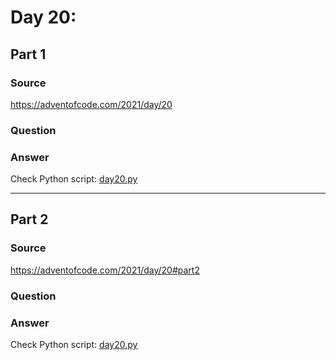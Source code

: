 # Day 20:

## Part 1

### Source

https://adventofcode.com/2021/day/20

### Question



### Answer

Check Python script: [day20.py](./day20.py)

---

## Part 2

### Source

https://adventofcode.com/2021/day/20#part2

### Question


### Answer

Check Python script: [day20.py](./day20.py)
